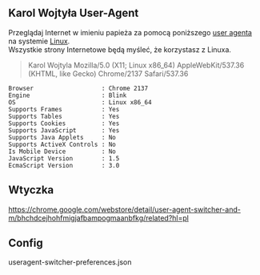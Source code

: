 ## Karol Wojtyła User-Agent
Przeglądaj Internet w imieniu papieża za pomocą poniższego [user agenta](https://pl.wikipedia.org/wiki/User_agent) na systemie [Linux](https://pl.wikipedia.org/wiki/Linux).  
Wszystkie strony Internetowe będą myśleć, że korzystasz z Linuxa.

> Karol Wojtyla Mozilla/5.0 (X11; Linux x86_64) AppleWebKit/537.36 (KHTML, like Gecko) Chrome/2137 Safari/537.36

```
Browser                   : Chrome 2137
Engine                    : Blink
OS                        : Linux x86_64
Supports Frames           : Yes
Supports Tables           : Yes
Supports Cookies          : Yes
Supports JavaScript       : Yes
Supports Java Applets     : No
Supports ActiveX Controls : No
Is Mobile Device          : No
JavaScript Version        : 1.5
EcmaScript Version        : 3.0
```

## Wtyczka
https://chrome.google.com/webstore/detail/user-agent-switcher-and-m/bhchdcejhohfmigjafbampogmaanbfkg/related?hl=pl

## Config
useragent-switcher-preferences.json